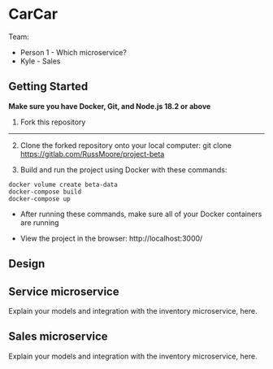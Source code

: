 # CarCar

Team:

* Person 1 - Which microservice?
* Kyle - Sales

## Getting Started

**Make sure you have Docker, Git, and Node.js 18.2 or above**

1. Fork this repository
****
2. Clone the forked repository onto your local computer:
git clone https://gitlab.com/RussMoore/project-beta

3. Build and run the project using Docker with these commands:
```
docker volume create beta-data
docker-compose build
docker-compose up
```
- After running these commands, make sure all of your Docker containers are running

- View the project in the browser: http://localhost:3000/

## Design

## Service microservice

Explain your models and integration with the inventory
microservice, here.

## Sales microservice

Explain your models and integration with the inventory
microservice, here.
